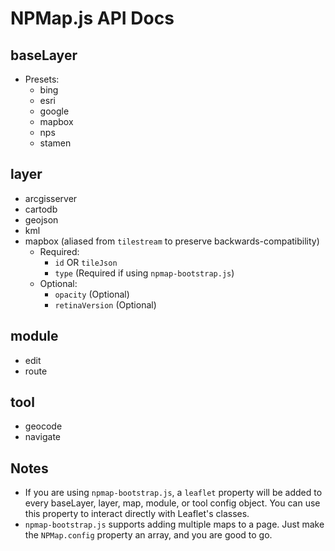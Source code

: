 # NPMap.js API Docs

## baseLayer

- Presets:
  - bing
  - esri
  - google
  - mapbox
  - nps
  - stamen

## layer

- arcgisserver
- cartodb
- geojson
- kml
- mapbox (aliased from `tilestream` to preserve backwards-compatibility)
  - Required:
    - `id` OR `tileJson`
    - `type` (Required if using `npmap-bootstrap.js`)
  - Optional:
    - `opacity` (Optional)
    - `retinaVersion` (Optional)

## module

- edit
- route

## tool

- geocode
- navigate

## Notes

- If you are using `npmap-bootstrap.js`, a `leaflet` property will be added to every baseLayer, layer, map, module, or tool config object. You can use this property to interact directly with Leaflet's classes.
- `npmap-bootstrap.js` supports adding multiple maps to a page. Just make the `NPMap.config` property an array, and you are good to go.